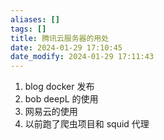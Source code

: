 ```yaml
---
aliases: []
tags: []
title: 腾讯云服务器的用处
date: 2024-01-29 17:10:45
date_modify: 2024-01-29 17:11:43
---
```

1. blog docker 发布
2. bob deepL 的使用
3. 网易云的使用
4. 以前跑了爬虫项目和 squid 代理
